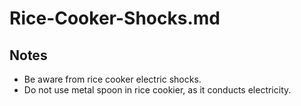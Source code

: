 # Rice-Cooker-Shocks.md

## Notes

* Be aware from rice cooker electric shocks.
* Do not use metal spoon in rice cookier, as it conducts electricity.
